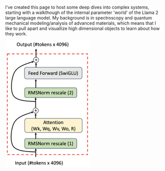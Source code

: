 I've created this page to host some deep dives into complex systems, starting with a walkthough of the internal parameter 'world' of the Llama 2 large language model.  My background is in spectroscopy and quantum mechanical modeling/analysis of advanced materials, which means that I like to pull apart and visuallize high dimensional objects to learn about how they work.

<img src="/docs/assets/img/Llama-transformer.png" target = "_blank" rel = "noreferrer noopener" alt = "A Llama transformer block" title="A Llama transformer block" width="270"/>
<br>

